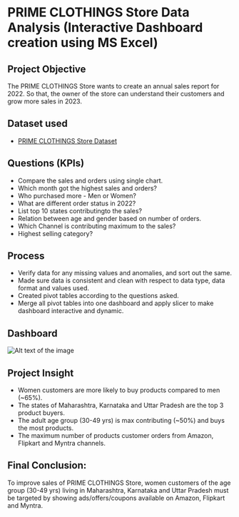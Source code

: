 # PRIME CLOTHINGS Store Data Analysis (Interactive Dashboard creation using MS Excel)

## **Project Objective**

The PRIME CLOTHINGS Store wants to create an annual sales report for 2022. So that, the owner of the store can understand their customers and grow more sales in 2023.

## **Dataset used**
- <a href="https://github.com/priteshpanchall/PrimeClothings_EXCEL/blob/main/PrimeClothings_Dataset.xlsx">PRIME CLOTHINGS Store Dataset</a>

## **Questions (KPIs)**

- Compare the sales and orders using single chart.
- Which month got the highest sales and orders?
- Who purchased more - Men or Women?
- What are different order status in 2022?
- List top 10 states contributingto the sales?
- Relation between age and gender based on number of orders.
- Which Channel is contributing maximum to the sales?
- Highest selling category?



## **Process**

- Verify data for any missing values and anomalies, and sort out the same.
- Made sure data is consistent and clean with respect to data type, data format and values used.
- Created pivot tables according to the questions asked.
- Merge all pivot tables into one dashboard and apply slicer to make dashboard interactive and dynamic.



## **Dashboard**

![Alt text of the image](https://github.com/priteshpanchall/PrimeClothings_EXCEL/blob/main/Dashboard.jpg)



## **Project Insight**

- Women customers are more likely to buy products compared to men (~65%).
- The states of Maharashtra, Karnataka and Uttar Pradesh are the top 3 product buyers.
- The adult age group (30-49 yrs) is max contributing (~50%) and buys the most products.
- The maximum number of products customer orders from Amazon, Flipkart and Myntra channels.



## **Final Conclusion:**

To improve sales of PRIME CLOTHINGS Store, women customers of the age group (30-49 yrs) living in Maharashtra, Karnataka and Uttar Pradesh must be targeted by showing ads/offers/coupons available on Amazon, Flipkart and Myntra.
